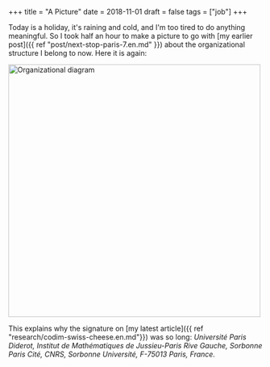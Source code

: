 +++
title = "A Picture"
date = 2018-11-01
draft = false
tags = ["job"]
+++

Today is a holiday, it's raining and cold, and I'm too tired to do anything meaningful.
So I took half an hour to make a picture to go with [my earlier post]({{ ref "post/next-stop-paris-7.en.md" }}) about the organizational structure I belong to now.
Here it is again:

<a href="/img/diagram.svg"><img src="/img/diagram.svg" alt="Organizational diagram" class="img-fluid" width="500px"></a>

This explains why the signature on [my latest article]({{ ref "research/codim-swiss-cheese.en.md"}}) was so long: *Université Paris Diderot, Institut de Mathématiques de Jussieu-Paris Rive Gauche, Sorbonne Paris Cité, CNRS, Sorbonne Université, F-75013 Paris, France.*
